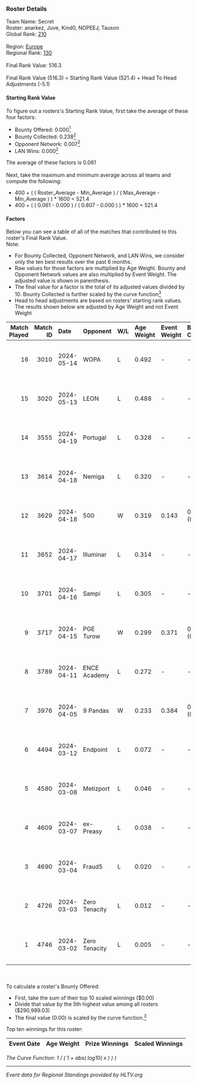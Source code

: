 ### Roster Details<br />
Team Name: Secret<br />
Roster: anarkez, Juve, Kind0, NOPEEJ, Tauson<br />
Global Rank: [210](../../standings_global_2024_08_28.md)<br />
<br />
Region: [Europe]( ../../standings_europe_2024_08_28.md)<br />
Regional Rank: [130]( ../../standings_europe_2024_08_28.md)<br />
<br />
Final Rank Value:  516.3<br />
<br />
Final Rank Value (516.3) = Starting Rank Value (521.4) + Head To Head Adjustments (-5.1)<br />

#### Starting Rank Value<br />
To figure out a rosters's Starting Rank Value, first take the average of these four factors:<br />
- Bounty Offered: 0.000[<sup>1</sup>](#table2)
- Bounty Collected: 0.238[<sup>2</sup>](#table1)
- Opponent Network: 0.007[<sup>2</sup>](#table1)
- LAN Wins: 0.000[<sup>2</sup>](#table1)

The average of these factors is 0.061<br />
<br />
Next, take the maximum and minimum average across all teams and compute the following:<br />
- 400 + ( ( Roster_Average - Min_Average ) / ( Max_Average - Min_Average ) ) * 1600 = 521.4
- 400 + ( ( 0.061 - 0.000 ) / ( 0.807 - 0.000 ) ) * 1600 = 521.4


#### Factors<br />
Below you can see a table of all of the matches that contributed to this roster's Final Rank Value.<br />
Note:<br />

- For Bounty Collected, Opponent Network, and LAN Wins, we consider only the ten best results over the past 6 months.
- Raw values for those factors are multiplied by Age Weight. Bounty and Opponent Network values are also multiplied by Event Weight. The adjusted value is shown in parenthesis.
- The final value for a factor is the total of its adjusted values divided by 10. Bounty Collected is further scaled by the curve function[<sup>3</sup>](#curveFunction)
- Head to head adjustments are based on rosters' starting rank values. The results shown below are adjusted by Age Weight and not Event Weight
<span id="table1"></span><br />


| Match Played | Match ID | Date       | Opponent      | W/L | Age Weight | Event Weight | Bounty Collected | Opponent Network | LAN Wins  | H2H Adj. | Roster                                 |
| -: | -: | :- | :- | :- | :- | :- | :- | :- | :- | -: | :- |
|           16 |     3010 | 2024-05-14 | WOPA          | L   | 0.492      | -            | -                | -                | -         |    -5.06 | anarkez, Juve, Kind0, NOPEEJ, Tauson   |
|           15 |     3020 | 2024-05-13 | LEON          | L   | 0.488      | -            | -                | -                | -         |    -4.70 | anarkez, Juve, Kind0, NOPEEJ, Tauson   |
|           14 |     3555 | 2024-04-19 | Portugal      | L   | 0.328      | -            | -                | -                | -         |    -3.81 | anarkez, Kind0, Maze, NOPEEJ, Tauson   |
|           13 |     3614 | 2024-04-18 | Nemiga        | L   | 0.320      | -            | -                | -                | -         |    -0.25 | anarkez, Kind0, Maze, NOPEEJ, Tauson   |
|           12 |     3629 | 2024-04-18 | 500           | W   | 0.319      | 0.143        | 0.001 (0.000)    | 0.037 (0.002)    | 0 (0.000) |     7.14 | anarkez, Kind0, Maze, NOPEEJ, Tauson   |
|           11 |     3652 | 2024-04-17 | Illuminar     | L   | 0.314      | -            | -                | -                | -         |    -5.23 | anarkez, Kind0, Maze, NOPEEJ, Tauson   |
|           10 |     3701 | 2024-04-16 | Sampi         | L   | 0.305      | -            | -                | -                | -         |    -1.10 | anarkez, Kind0, Maze, NOPEEJ, Tauson   |
|            9 |     3717 | 2024-04-15 | PGE Turow     | W   | 0.299      | 0.371        | 0.000 (0.000)    | 0.008 (0.001)    | 0 (0.000) |     4.57 | anarkez, Kind0, Maze, NOPEEJ, Tauson   |
|            8 |     3789 | 2024-04-11 | ENCE Academy  | L   | 0.272      | -            | -                | -                | -         |    -2.58 | anarkez, Kind0, Maze, NOPEEJ, Tauson   |
|            7 |     3976 | 2024-04-05 | 9 Pandas      | W   | 0.233      | 0.384        | 0.070 (0.006)    | 0.715 (0.064)    | 0 (0.000) |     6.95 | anarkez, Kind0, Maze, NOPEEJ, Tauson   |
|            6 |     4494 | 2024-03-12 | Endpoint      | L   | 0.072      | -            | -                | -                | -         |    -0.13 | anarkez, Kind0, Maze, NOPEEJ, Tauson   |
|            5 |     4580 | 2024-03-08 | Metizport     | L   | 0.046      | -            | -                | -                | -         |    -0.27 | anarkez, innocent, Kind0, Maze, Tauson |
|            4 |     4609 | 2024-03-07 | ex-Preasy     | L   | 0.038      | -            | -                | -                | -         |    -0.32 | anarkez, innocent, Kind0, Maze, Tauson |
|            3 |     4690 | 2024-03-04 | Fraud5        | L   | 0.020      | -            | -                | -                | -         |    -0.29 | anarkez, innocent, Kind0, Maze, Tauson |
|            2 |     4726 | 2024-03-03 | Zero Tenacity | L   | 0.012      | -            | -                | -                | -         |    -0.02 | anarkez, innocent, Kind0, Maze, Tauson |
|            1 |     4746 | 2024-03-02 | Zero Tenacity | L   | 0.005      | -            | -                | -                | -         |    -0.01 | anarkez, innocent, Kind0, Maze, Tauson |

<br />
<span id="table2"></span><br />
To calculate a roster's Bounty Offered:<br />

- First, take the sum of their top 10 scaled winnings ($0.00)
- Divide that value by the 5th highest value among all rosters ($290,989.03)
- The final value (0.00) is scaled by the curve function.[<sup>3</sup>](#curveFunction)

Top ten winnings for this roster:<br />

| Event Date | Age Weight | Prize Winnings | Scaled Winnings |
| :- | -: | :- | :- |


<span id="curveFunction"></span>_The Curve Function: 1 / ( 1 + abs( log10( x ) ) )_<br />

---
_Event data for Regional Standings provided by HLTV.org_<br />
